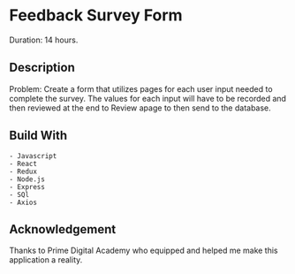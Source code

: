 # Feedback Survey Form

Duration: 14 hours.

## Description

Problem: Create a form that utilizes pages for each user input needed to
complete the survey. The values for each input will have to be recorded and then
reviewed at the end to Review apage to then send to the database.

## Build With

    - Javascript
    - React
    - Redux
    - Node.js
    - Express
    - SQl
    - Axios

## Acknowledgement

Thanks to Prime Digital Academy who equipped and helped me make this application
a reality.
